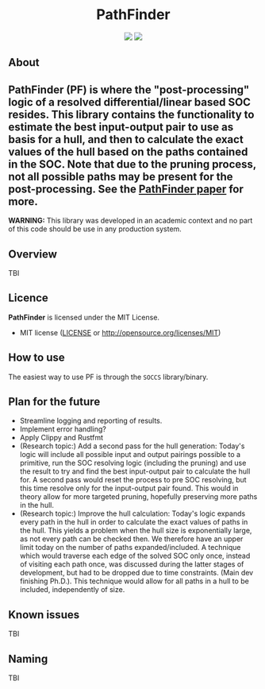 <h1 align="center">PathFinder</h1>

<p align="center">
    <a href="https://github.com/Simula-UiB/CryptaPath/blob/master/AUTHORS"><img src="https://img.shields.io/badge/authors-SimulaUIB-orange.svg"></a>
    <a href="https://github.com/Simula-UiB/CryptaPath/blob/master/LICENSE"><img src="https://img.shields.io/badge/license-MIT-blue.svg"></a>
</p>

## About
__PathFinder__ (__PF__) is where the "post-processing" logic of a resolved differential/linear based SOC
resides. This library contains the functionality to estimate the best input-output pair to use
as basis for a hull, and then to calculate the exact values of the hull based on the paths contained in
the SOC. Note that due to the pruning process, not all possible paths may be present for the post-processing.
See the [PathFinder paper](https://doi.org/10.1007/978-3-030-81652-0_9) for more.
---
**WARNING:** This library was developed in an academic context and no part of
this code should be use in any production system.

## Overview
TBI

## Licence
__PathFinder__ is licensed under the MIT License.

* MIT license ([LICENSE](../LICENSE) or http://opensource.org/licenses/MIT)

## How to use
The easiest way to use PF is through the `SOCCS` library/binary.

## Plan for the future

- Streamline logging and reporting of results.
- Implement error handling?
- Apply Clippy and Rustfmt
- (Research topic:) Add a second pass for the hull generation: Today's logic will include all possible
input and output pairings possible to a primitive, run the SOC resolving logic (including the 
pruning) and use the result to try and find the best input-output pair to calculate the
hull for. A second pass would reset the process to pre SOC resolving, but this time resolve
only for the input-output pair found. This would in theory allow for more targeted pruning,
hopefully preserving more paths in the hull.
- (Research topic:) Improve the hull calculation: Today's logic expands every path in the hull
in order to calculate the exact values of paths in the hull. This yields a problem when the
hull size is exponentially large, as not every path can be checked then. We therefore have
an upper limit today on the number of paths expanded/included. A technique which would traverse
each edge of the solved SOC only once, instead of visiting each path once, was discussed during
the latter stages of development, but had to be dropped due to time constraints. (Main dev finishing
Ph.D.). This technique would allow for all paths in a hull to be included, independently of size.

## Known issues
TBI

## Naming
TBI